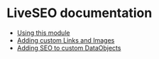 # LiveSEO documentation

 * [Using this module](usage.md)
 * [Adding custom Links and Images](custom-links-images.md)
 * [Adding SEO to custom DataObjects](custom-dataobjects.md)